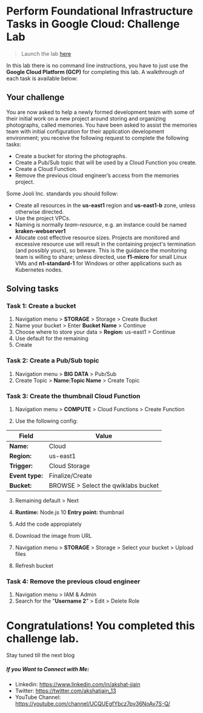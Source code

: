 # Perform Foundational Infrastructure Tasks in Google Cloud: Challenge Lab

> Launch the lab [here](https://google.qwiklabs.com/quests/118)

In this lab there is no command line instructions, you have to just use the **Google Cloud Platform (GCP)** for completing this lab. A walkthrough of each task is available below: 

## Your challenge

You are now asked to help a newly formed development team with some of their initial work on a new project around storing and organizing photographs, called memories. You have been asked to assist the memories team with initial configuration for their application development environment; you receive the following request to complete the following tasks:

- Create a bucket for storing the photographs.
- Create a Pub/Sub topic that will be used by a Cloud Function you create.
- Create a Cloud Function.
- Remove the previous cloud engineer’s access from the memories project.

Some Jooli Inc. standards you should follow:

- Create all resources in the **us-east1** region and **us-east1-b** zone, unless otherwise directed.
- Use the project VPCs.
- Naming is normally *team-resource*, e.g. an instance could be named **kraken-webserver1**
- Allocate cost effective resource sizes. Projects are monitored and excessive resource use will result in the containing project's termination (and possibly yours), so beware. This is the guidance the monitoring team is willing to share; unless directed, use **f1-micro** for small Linux VMs and **n1-standard-1** for Windows or other applications such as Kubernetes nodes.

## Solving tasks

### Task 1: Create a bucket

1. Navigation menu > **STORAGE** > Storage > Create Bucket
2. Name your bucket > Enter **Bucket Name** > Continue
3. Choose where to store your data > **Region:** us-east1 > Continue
4. Use default for the remaining 
5. Create

### Task 2: Create a Pub/Sub topic

1. Navigation menu > **BIG DATA** > Pub/Sub
2. Create Topic > **Name:Topic Name** > Create Topic

### Task 3: Create the thumbnail Cloud Function

1. Navigation menu > **COMPUTE** >  Cloud Functions > Create Function

2. Use the following config:

| **Field**        	| Value                               	|
|------------------	|-------------------------------------	|
| **Name:**        	| Cloud                               	|
| **Region:**      	| us-east1                            	|
| **Trigger:**     	| Cloud Storage                       	|
| **Event type:**  	| Finalize/Create                     	|
| **Bucket:**      	| BROWSE > Select the qwiklabs bucket 	|

3. Remaining default > Next

4. **Runtime:** Node.js 10
   **Entry point:** thumbnail
5. Add the code appropiately
6. Download the image from URL
7. Navigation menu > **STORAGE** > Storage > Select your bucket > Upload files
8. Refresh bucket

### Task 4: Remove the previous cloud engineer

1. Navigation menu > IAM & Admin
2. Search for the "**Username 2**" > Edit > Delete Role

# Congratulations! You completed this challenge lab.
Stay tuned till the next blog
##### If you Want to Connect with Me:

- Linkedin: https://www.linkedin.com/in/akshat-jjain
- Twitter: https://twitter.com/akshatjain_13
- YouTube Channel: https://youtube.com/channel/UCQUEgfYbcz7pv36NoAv7S-Q/
